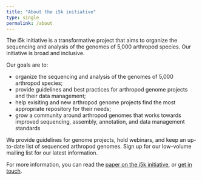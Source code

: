 ```yaml
---
title: "About the i5k initiative"
type: single
permalink: /about
---
```

The i5k initiative is a transformative project that aims to organize the sequencing and analysis of the genomes of 5,000 arthropod species. Our initiative is broad and inclusive.

Our goals are to:

* organize the sequencing and analysis of the genomes of 5,000 arthropod species;
* provide guidelines and best practices for arthropod genome projects and their data management;
* help exisiting and new arthropod genome projects find the most appropriate repository for their needs;
* grow a community around arthropod genomes that works towards improved sequencing, assembly, annotation, and data management standards

We provide guidelines for genome projects, hold webinars, and keep an up-to-date list of sequenced arthropod genomes. Sign up for our low-volume mailing list for our latest information.

For more information, you can read the [paper on the i5k initiative](http://jhered.oxfordjournals.org/content/104/5/595.short), or [get in touch](_pages/contact).

